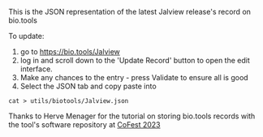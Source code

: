 This is the JSON representation of the latest Jalview release's record on bio.tools

To update:
1. go to https://bio.tools/Jalview
2. log in and scroll down to the 'Update Record' button to open the edit interface.
3. Make any chances to the entry - press Validate to ensure all is good
4. Select the JSON tab and copy paste into

``
cat > utils/biotools/Jalview.json
``

Thanks to Herve Menager for the tutorial on storing bio.tools records with the tool's software repository at [CoFest 2023](https://www.open-bio.org/events/bosc-2023/obf-bosc-collaborationfest-2023)